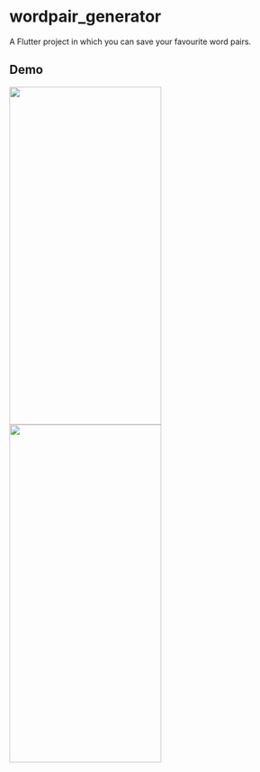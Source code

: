 # wordpair_generator

A Flutter project in which you can save your favourite word pairs.

## Demo

<img src="https://user-images.githubusercontent.com/52246177/234983616-ff027ab8-dc8c-497a-8cd2-ef3fb07184d9.png" width="270" height="600"><img src="https://user-images.githubusercontent.com/52246177/234983617-ab52f1e0-7b54-4849-b03c-a1fadaa0bc45.png" width="270" height="600">
